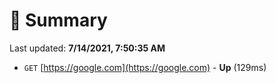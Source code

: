 # 📖 Summary
Last updated: **7/14/2021, 7:50:35 AM**

- `GET` [https://google.com](https://google.com) - **Up** (129ms)
